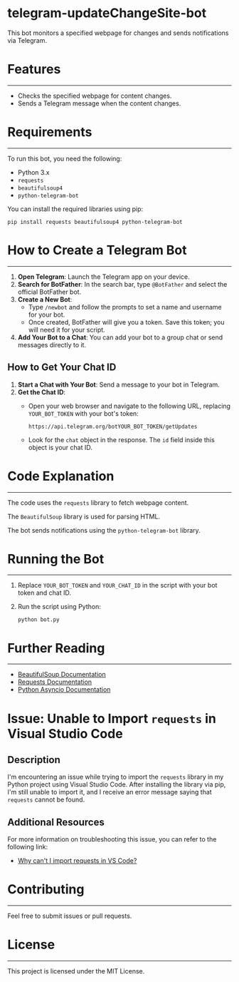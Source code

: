 # telegram-updateChangeSite-bot
This bot monitors a specified webpage for changes and sends notifications via Telegram.

# Features
--------

*   Checks the specified webpage for content changes.
*   Sends a Telegram message when the content changes.

# Requirements
------------

To run this bot, you need the following:

*   Python 3.x
*   `requests`
*   `beautifulsoup4`
*   `python-telegram-bot`

You can install the required libraries using pip:

    pip install requests beautifulsoup4 python-telegram-bot

# How to Create a Telegram Bot
----------------------------

1.  **Open Telegram**: Launch the Telegram app on your device.
2.  **Search for BotFather**: In the search bar, type `@BotFather` and select the official BotFather bot.
3.  **Create a New Bot**:
    *   Type `/newbot` and follow the prompts to set a name and username for your bot.
    *   Once created, BotFather will give you a token. Save this token; you will need it for your script.
4.  **Add Your Bot to a Chat**: You can add your bot to a group chat or send messages directly to it.

How to Get Your Chat ID
-----------------------

1.  **Start a Chat with Your Bot**: Send a message to your bot in Telegram.
2.  **Get the Chat ID**:
    *   Open your web browser and navigate to the following URL, replacing `YOUR_BOT_TOKEN` with your bot's token:
        
            https://api.telegram.org/botYOUR_BOT_TOKEN/getUpdates
        
    *   Look for the `chat` object in the response. The `id` field inside this object is your chat ID.

# Code Explanation
----------------

The code uses the `requests` library to fetch webpage content.

The `BeautifulSoup` library is used for parsing HTML.

The bot sends notifications using the `python-telegram-bot` library.

# Running the Bot
---------------

1.  Replace `YOUR_BOT_TOKEN` and `YOUR_CHAT_ID` in the script with your bot token and chat ID.
2.  Run the script using Python:
    
        python bot.py
    

# Further Reading
---------------

*   [BeautifulSoup Documentation](https://www.crummy.com/software/BeautifulSoup/bs4/doc/)
*   [Requests Documentation](https://docs.python-requests.org/en/master/)
*   [Python Asyncio Documentation](https://docs.python.org/3/library/asyncio.html)

# Issue: Unable to Import `requests` in Visual Studio Code

## Description
I'm encountering an issue while trying to import the `requests` library in my Python project using Visual Studio Code. After installing the library via pip, I'm still unable to import it, and I receive an error message saying that `requests` cannot be found.

## Additional Resources
For more information on troubleshooting this issue, you can refer to the following link:
- [Why can't I import requests in VS Code?](https://stackoverflow.com/questions/68832892/why-cant-i-import-requests-in-vs-code)

# Contributing
------------

Feel free to submit issues or pull requests.

# License
-------

This project is licensed under the MIT License.
